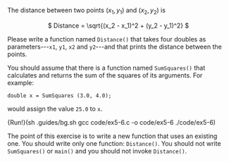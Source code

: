 The distance between two points $(x_1, y_1)$ and $(x_2, y_2)$ is

<center> $ Distance = \sqrt{(x_2 - x_1)^2 + (y_2 - y_1)^2} $ </center>

Please write a function named `Distance()` that takes four doubles as parameters---`x1`, `y1`, `x2` and `y2`---and that prints the distance between the points.

You should assume that there is a function named `SumSquares()` that calculates and returns the sum of the squares of its arguments. For example:

```
double x = SumSquares (3.0, 4.0);
```

would assign the value `25.0` to `x`.

{Run!}(sh .guides/bg.sh gcc code/ex5-6.c -o code/ex5-6 ./code/ex5-6)

The point of this exercise is to write a new function that uses an existing one.  You should write only one function: `Distance()`.  You should not write `SumSquares()` or `main()` and you should not invoke `Distance()`.
